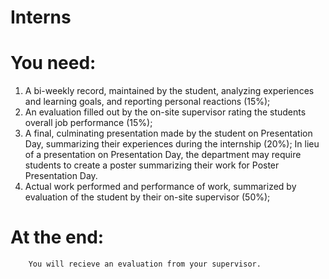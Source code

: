 # Interns

# You need:

  1.   A bi-weekly record, maintained by the student, analyzing experiences and learning goals, and 
          reporting personal reactions (15%);
  2.   An evaluation filled out by the on-site supervisor rating the students overall job performance 
          (15%);
  3.   A final, culminating presentation made by the student on Presentation Day, summarizing their 
          experiences during the internship (20%);  In lieu of a presentation on Presentation Day, the 
          department may require students to create a poster summarizing their work for Poster Presentation 
          Day.
  4.   Actual work performed and performance of work, summarized by evaluation of the student by 
          their on-site supervisor (50%);
          
          
# At the end:
        You will recieve an evaluation from your supervisor. 
